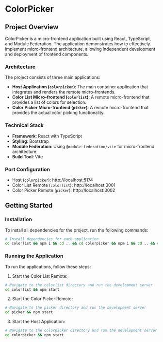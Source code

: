 # ColorPicker

## Project Overview

ColorPicker is a micro-frontend application built using React, TypeScript, and Module Federation. The application demonstrates how to effectively implement micro-frontend architecture, allowing independent development and deployment of frontend components.

### Architecture

The project consists of three main applications:

- **Host Application (`colorpicker`)**: The main container application that integrates and renders the remote micro-frontends.
- **Color List Micro-frontend (`colorlist`)**: A remote micro-frontend that provides a list of colors for selection.
- **Color Picker Micro-frontend (`picker`)**: A remote micro-frontend that provides the actual color picking functionality.

### Technical Stack

- **Framework**: React with TypeScript
- **Styling**: Bootstrap
- **Module Federation**: Using `@module-federation/vite` for micro-frontend architecture
- **Build Tool**: Vite

### Port Configuration

- Host (`colorpicker`): http://localhost:5174
- Color List Remote (`colorlist`): http://localhost:3001
- Color Picker Remote (`picker`): http://localhost:3002

## Getting Started

### Installation

To install all dependencies for the project, run the following commands:

```bash
# Install dependencies for each application
cd colorlist && npm i && cd .. && cd colorpicker && npm i && cd .. && cd picker && npm i && cd ..
```

### Running the Application

To run the applications, follow these steps:

1. Start the Color List Remote:
```bash
# Navigate to the colorlist directory and run the development server
cd colorlist && npm start
```

2. Start the Color Picker Remote:
```bash
# Navigate to the picker directory and run the development server
cd picker && npm start
```

3. Start the Host Application:
```bash
# Navigate to the colorpicker directory and run the development server
cd colorpicker && npm start
```
